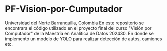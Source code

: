 # PF-Vision-por-Cumputador
Universidad del Norte
Barranquilla, Colombia
En este repositorio se encontrara el código utilizado en el proyecto final del curso "Visión por Computador" de la Maestría en Analítica de Datos 202430. En donde se implementó un modelo de YOLO para realizar detección de autos, camiones etc.
